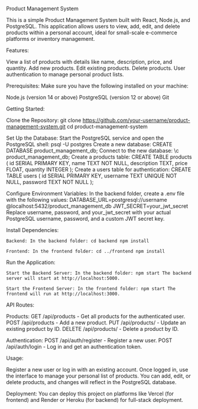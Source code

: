 Product Management System

This is a simple Product Management System built with React, Node.js, and PostgreSQL. This application allows users to view, add, edit, and delete products within a personal account, ideal for small-scale e-commerce platforms or inventory management.

Features:

View a list of products with details like name, description, price, and quantity.
Add new products.
Edit existing products.
Delete products.
User authentication to manage personal product lists.

Prerequisites: Make sure you have the following installed on your machine:

Node.js (version 14 or above)
PostgreSQL (version 12 or above)
Git

Getting Started:

Clone the Repository: git clone https://github.com/your-username/product-management-system.git cd product-management-system

Set Up the Database:
    Start the PostgreSQL service and open the PostgreSQL shell: psql -U postgres
    Create a new database: CREATE DATABASE product_management_db;
    Connect to the new database: \c product_management_db;
    Create a products table: CREATE TABLE products ( id SERIAL PRIMARY KEY, name TEXT NOT NULL, description TEXT, price FLOAT, quantity INTEGER );
    Create a users table for authentication: CREATE TABLE users ( id SERIAL PRIMARY KEY, username TEXT UNIQUE NOT NULL, password TEXT NOT NULL );

Configure Environment Variables:
    In the backend folder, create a .env file with the following values: DATABASE_URL=postgresql://username
    @localhost:5432/product_management_db JWT_SECRET=your_jwt_secret
    Replace username, password, and your_jwt_secret with your actual PostgreSQL username, password, and a custom JWT secret key.

Install Dependencies:

    Backend: In the backend folder: cd backend npm install

    Frontend: In the frontend folder: cd ../frontend npm install

Run the Application:

    Start the Backend Server: In the backend folder: npm start The backend server will start at http://localhost:5000.

    Start the Frontend Server: In the frontend folder: npm start The frontend will run at http://localhost:3000.

API Routes:

Products:
    GET /api/products - Get all products for the authenticated user.
    POST /api/products - Add a new product.
    PUT /api/products/
    - Update an existing product by ID.
    DELETE /api/products/
    - Delete a product by ID.

Authentication:
    POST /api/auth/register - Register a new user.
    POST /api/auth/login - Log in and get an authentication token.

Usage:

Register a new user or log in with an existing account.
Once logged in, use the interface to manage your personal list of products.
You can add, edit, or delete products, and changes will reflect in the PostgreSQL database.

Deployment: You can deploy this project on platforms like Vercel (for frontend) and Render or Heroku (for backend) for full-stack deployment.
